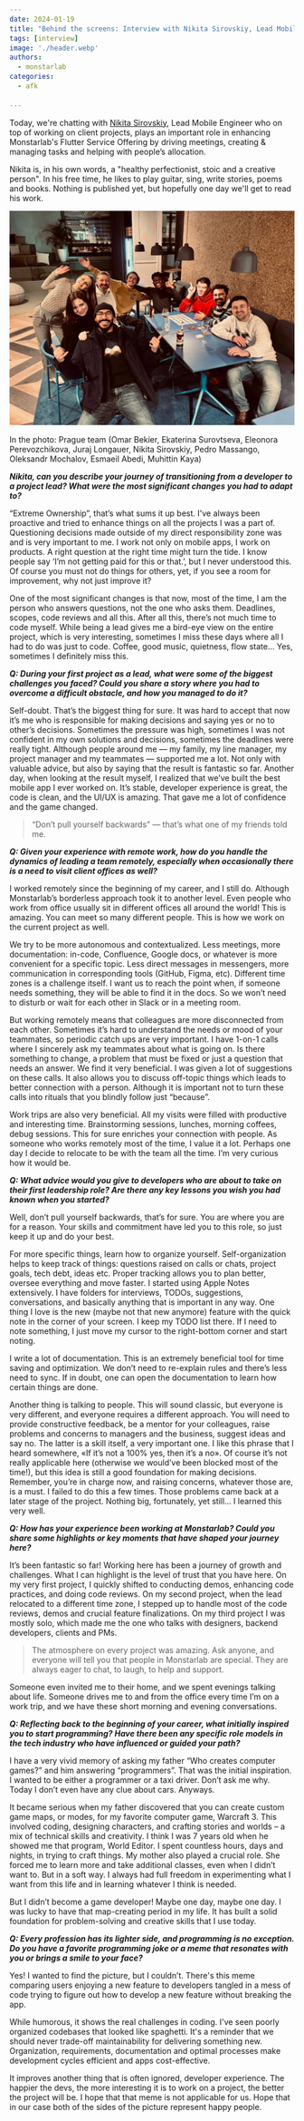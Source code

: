 ```yaml
---
date: 2024-01-19
title: "Behind the screens: Interview with Nikita Sirovskiy, Lead Mobile Engineer at Monstarlab"
tags: [interview]
image: './header.webp'
authors:
  - monstarlab
categories:
  - afk

---
```

Today, we're chatting with [Nikita Sirovskiy](https://www.linkedin.com/in/nivisi), Lead Mobile Engineer who on top of working on client projects, plays an important role in enhancing Monstarlab's Flutter Service Offering by driving meetings, creating & managing tasks and helping with people’s allocation.

Nikita is, in his own words, a "healthy perfectionist, stoic and a creative person". In his free time, he likes to play guitar, sing, write stories, poems and books. Nothing is published yet, but hopefully one day we'll get to read his work.

![Prague Team](team.webp)
<figcaption>In the photo: Prague team (Omar Bekier, Ekaterina Surovtseva, Eleonora Perevozchikova, Juraj Longauer, Nikita Sirovskiy, Pedro Massango, Oleksandr Mochalov, Esmaeil Abedi, Muhittin Kaya)</figcaption>

_**Nikita, can you describe your journey of transitioning from a developer to a project lead? What were the most significant changes you had to adapt to?**_

“Extreme Ownership”, that’s what sums it up best. I've always been proactive and tried to enhance things on all the projects I was a part of. Questioning decisions made outside of my direct responsibility zone was and is very important to me. I work not only on mobile apps, I work on products. A right question at the right time might turn the tide. I know people say ‘I’m not getting paid for this or that.’, but I never understood this. Of course you must not do things for others, yet, if you see a room for improvement, why not just improve it?

One of the most significant changes is that now, most of the time, I am the person who answers questions, not the one who asks them. Deadlines, scopes, code reviews and all this. After all this, there’s not much time to code myself. While being a lead gives me a bird-eye view on the entire project, which is very interesting, sometimes I miss these days where all I had to do was just to code. Coffee, good music, quietness, flow state… Yes, sometimes I definitely miss this.

_**Q: During your first project as a lead, what were some of the biggest challenges you faced? Could you share a story where you had to overcome a difficult obstacle, and how you managed to do it?**_

Self-doubt. That’s the biggest thing for sure. It was hard to accept that now it’s me who is responsible for making decisions and saying yes or no to other’s decisions. Sometimes the pressure was high, sometimes I was not confident in my own solutions and decisions, sometimes the deadlines were really tight. Although people around me — my family, my line manager, my project manager and my teammates — supported me a lot. Not only with valuable advice, but also by saying that the result is fantastic so far. Another day, when looking at the result myself, I realized that we’ve built the best mobile app I ever worked on. It’s stable, developer experience is great, the code is clean, and the UI/UX is amazing. That gave me a lot of confidence and the game changed.

> “Don’t pull yourself backwards” — that’s what one of my friends told me.

_**Q: Given your experience with remote work, how do you handle the dynamics of leading a team remotely, especially when occasionally there is a need to visit client offices as well?**_

I worked remotely since the beginning of my career, and I still do. Although Monstarlab’s borderless approach took it to another level. Even people who work from office usually sit in different offices all around the world! This is amazing. You can meet so many different people. This is how we work on the current project as well.

We try to be more autonomous and contextualized. Less meetings, more documentation: in-code, Confluence, Google docs, or whatever is more convenient for a specific topic. Less direct messages in messengers, more communication in corresponding tools (GitHub, Figma, etc). Different time zones is a challenge itself. I want us to reach the point when, if someone needs something, they will be able to find it in the docs. So we won’t need to disturb or wait for each other in Slack or in a meeting room.

But working remotely means that colleagues are more disconnected from each other. Sometimes it’s hard to understand the needs or mood of your teammates, so periodic catch ups are very important. I have 1-on-1 calls where I sincerely ask my teammates about what is going on. Is there something to change, a problem that must be fixed or just a question that needs an answer. We find it very beneficial. I was given a lot of suggestions on these calls. It also allows you to discuss off-topic things which leads to better connection with a person. Although it is important not to turn these calls into rituals that you blindly follow just “because”.

Work trips are also very beneficial. All my visits were filled with productive and interesting time. Brainstorming sessions, lunches, morning coffees, debug sessions. This for sure enriches your connection with people. As someone who works remotely most of the time, I value it a lot. Perhaps one day I decide to relocate to be with the team all the time. I’m very curious how it would be.

_**Q: What advice would you give to developers who are about to take on their first leadership role? Are there any key lessons you wish you had known when you started?**_

Well, don’t pull yourself backwards, that’s for sure. You are where you are for a reason. Your skills and commitment have led you to this role, so just keep it up and do your best.

For more specific things, learn how to organize yourself. Self-organization helps to keep track of things: questions raised on calls or chats, project goals, tech debt, ideas etc. Proper tracking allows you to plan better, oversee everything and move faster. I started using Apple Notes extensively. I have folders for interviews, TODOs, suggestions, conversations, and basically anything that is important in any way. One thing I love is the new (maybe not that new anymore) feature with the quick note in the corner of your screen. I keep my TODO list there. If I need to note something, I just move my cursor to the right-bottom corner and start noting.

I write a lot of documentation. This is an extremely beneficial tool for time saving and optimization. We don’t need to re-explain rules and there’s less need to sync. If in doubt, one can open the documentation to learn how certain things are done.

Another thing is talking to people. This will sound classic, but everyone is very different, and everyone requires a different approach. You will need to provide constructive feedback, be a mentor for your colleagues, raise problems and concerns to managers and the business, suggest ideas and say no. The latter is a skill itself, a very important one. I like this phrase that I heard somewhere, «If it’s not a 100% yes, then it’s a no». Of course it’s not really applicable here (otherwise we would’ve been blocked most of the time!), but this idea is still a good foundation for making decisions. Remember, you’re in charge now, and raising concerns, whatever those are, is a must. I failed to do this a few times. Those problems came back at a later stage of the project. Nothing big, fortunately, yet still… I learned this very well.

_**Q: How has your experience been working at Monstarlab? Could you share some highlights or key moments that have shaped your journey here?**_

It’s been fantastic so far! Working here has been a journey of growth and challenges. What I can highlight is the level of trust that you have here. On my very first project, I quickly shifted to conducting demos, enhancing code practices, and doing code reviews. On my second project, when the lead relocated to a different time zone, I stepped up to handle most of the code reviews, demos and crucial feature finalizations. On my third project I was mostly solo, which made me the one who talks with designers, backend developers, clients and PMs.

> The atmosphere on every project was amazing. Ask anyone, and everyone will tell you that people in Monstarlab are special. They are always eager to chat, to laugh, to help and support.

Someone even invited me to their home, and we spent evenings talking about life. Someone drives me to and from the office every time I’m on a work trip, and we have these short morning and evening conversations.

_**Q: Reflecting back to the beginning of your career, what initially inspired you to start programming? Have there been any specific role models in the tech industry who have influenced or guided your path?**_

I have a very vivid memory of asking my father “Who creates computer games?” and him answering “programmers”. That was the initial inspiration. I wanted to be either a programmer or a taxi driver. Don’t ask me why. Today I don’t even have any clue about cars. Anyways.

It became serious when my father discovered that you can create custom game maps, or modes, for my favorite computer game, Warcraft 3. This involved coding, designing characters, and crafting stories and worlds – a mix of technical skills and creativity. I think I was 7 years old when he showed me that program, World Editor. I spent countless hours, days and nights, in trying to craft things. My mother also played a crucial role. She forced me to learn more and take additional classes, even when I didn’t want to. But in a soft way. I always had full freedom in experimenting what I want from this life and in learning whatever I think is needed.

But I didn’t become a game developer! Maybe one day, maybe one day. I was lucky to have that map-creating period in my life. It has built a solid foundation for problem-solving and creative skills that I use today.

_**Q: Every profession has its lighter side, and programming is no exception. Do you have a favorite programming joke or a meme that resonates with you or brings a smile to your face?**_

Yes! I wanted to find the picture, but I couldn’t. There's this meme comparing users enjoying a new feature to developers tangled in a mess of code trying to figure out how to develop a new feature without breaking the app.

While humorous, it shows the real challenges in coding. I've seen poorly organized codebases that looked like spaghetti. It's a reminder that we should never trade-off maintainability for delivering something new. Organization, requirements, documentation and optimal processes make development cycles efficient and apps cost-effective.

It improves another thing that is often ignored, developer experience. The happier the devs, the more interesting it is to work on a project, the better the project will be. I hope that that meme is not applicable for us. Hope that in our case both of the sides of the picture represent happy people.
